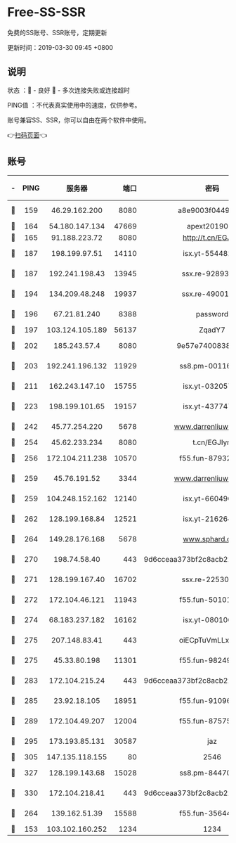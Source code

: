 # Free-SS-SSR

免费的SS账号、SSR账号，定期更新

更新时间：2019-03-30 09:45 +0800

## 说明

状态     ：🙂 - 良好 🙁 - 多次连接失败或连接超时

PING值   ：不代表真实使用中的速度，仅供参考。

账号兼容SS、SSR，你可以自由在两个软件中使用。

👉[扫码页面](https://liesauer.github.io/Free-SS-SSR/)👈

## 账号

|-|PING|服务器|端口|密码|加密方式|区域|
|:----:|:----:|:-----:|-----:|:----:|:----:|:----:|
|🙂|159|46.29.162.200|8080|a8e9003f0449cea5|chacha20-ietf|RU|
|🙂|164|54.180.147.134|47669|apext2019001|chacha20|KR|
|🙂|165|91.188.223.72|8080|http://t.cn/EGJIyrl|rc4-md5|RU|
|🙂|187|198.199.97.51|14110|isx.yt-55448216|aes-256-cfb|US|
|🙂|187|192.241.198.43|13945|ssx.re-92893313|aes-256-cfb|US|
|🙂|194|134.209.48.248|19937|ssx.re-49001523|aes-256-cfb|US|
|🙂|196|67.21.81.240|8388|password|aes-256-cfb|US|
|🙂|197|103.124.105.189|56137|ZqadY7|chacha20|US|
|🙂|202|185.243.57.4|8080|9e57e7400838a01e|chacha20-ietf|US|
|🙂|203|192.241.196.132|11929|ss8.pm-00116909|aes-256-cfb|US|
|🙂|211|162.243.147.10|15755|isx.yt-03205725|aes-256-cfb|US|
|🙂|223|198.199.101.65|19157|isx.yt-43774742|aes-256-cfb|US|
|🙂|242|45.77.254.220|5678|www.darrenliuwei.com|aes-256-cfb|SG|
|🙂|254|45.62.233.234|8080|t.cn/EGJIyrl|rc4-md5|CA|
|🙂|256|172.104.211.238|10570|f55.fun-87932091|aes-256-cfb|US|
|🙂|259|45.76.191.52|3344|www.darrenliuwei.com|aes-256-cfb|JP|
|🙂|259|104.248.152.162|12140|isx.yt-66049026|aes-256-cfb|SG|
|🙂|262|128.199.168.84|12521|isx.yt-21626467|aes-256-cfb|SG|
|🙂|264|149.28.176.168|5678|www.sphard.com|aes-256-cfb|AU|
|🙂|270|198.74.58.40|443|9d6cceaa373bf2c8acb22e60b6a58be6|aes-256-cfb|US|
|🙂|271|128.199.167.40|16702|ssx.re-22530324|aes-256-cfb|SG|
|🙂|272|172.104.46.121|11943|f55.fun-50101204|aes-256-cfb|SG|
|🙂|274|68.183.237.182|16162|isx.yt-08010046|aes-256-cfb|SG|
|🙂|275|207.148.83.41|443|oiECpTuVmLLxk4Ts|aes-256-cfb|AU|
|🙂|275|45.33.80.198|11301|f55.fun-98249734|aes-256-cfb|US|
|🙂|283|172.104.215.24|443|9d6cceaa373bf2c8acb22e60b6a58be6|aes-256-cfb|US|
|🙂|285|23.92.18.105|18951|f55.fun-91096122|aes-256-cfb|US|
|🙂|289|172.104.49.207|12004|f55.fun-87575174|aes-256-cfb|SG|
|🙂|295|173.193.85.131|30587|jaz|aes-256-cfb|US|
|🙂|305|147.135.118.155|80|2546|chacha20|US|
|🙂|327|128.199.143.68|15028|ss8.pm-84470034|aes-256-cfb|SG|
|🙂|330|172.104.218.41|443|9d6cceaa373bf2c8acb22e60b6a58be6|aes-256-cfb|US|
|🙂|264|139.162.51.39|15588|f55.fun-35644357|aes-256-cfb|SG|
|🙁|153|103.102.160.252|1234|1234|rc4-md5|JP|
